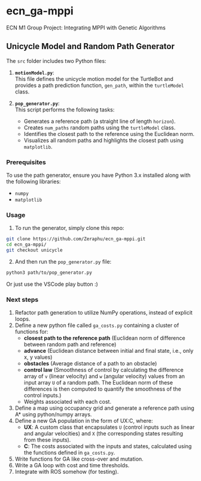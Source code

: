 # ecn_ga-mppi
ECN M1 Group Project: Integrating MPPI with Genetic Algorithms

## Unicycle Model and Random Path Generator

The `src` folder includes two Python files:

1. **`motionModel.py`**:  
    This file defines the unicycle motion model for the TurtleBot and provides a path prediction function, `gen_path`, within the `turtleModel` class.

2. **`pop_generator.py`**:  
    This script performs the following tasks:  
    - Generates a reference path (a straight line of length `horizon`).  
    - Creates `num_paths` random paths using the `turtleModel` class.  
    - Identifies the closest path to the reference using the Euclidean norm.  
    - Visualizes all random paths and highlights the closest path using `matplotlib`.

### Prerequisites
To use the path generator, ensure you have Python 3.x installed along with the following libraries:  
- `numpy`  
- `matplotlib`

### Usage
1. To run the generator, simply clone this repo:
```bash
git clone https://github.com/Zeraphu/ecn_ga-mppi.git
cd ecn_ga-mppi/
git checkout unicycle
```
2. And then run the `pop_generator.py` file:
```bash
python3 path/to/pop_generator.py
```
Or just use the VSCode play button :)

### Next steps
1. Refactor path generation to utilize NumPy operations, instead of explicit loops.
2. Define a new python file called `ga_costs.py` containing a cluster of functions for:
    - **closest path to the reference path** (Euclidean norm of difference between random path and reference)
    - **advance** (Euclidean distance between initial and final state, i.e., only x, y values)
    - **obstacles** (Average distance of a path to an obstacle)
    - **control law** (Smoothness of control by calculating the difference array of `v` (linear velocity) and `w` (angular velocity) values from an input array `U` of a random path. The Euclidean norm of these differences is then computed to quantify the smoothness of the control inputs.)
    - Weights associated with each cost.
3. Define a map using occupancy grid and generate a reference path using A* using python/numpy arrays.
4. Define a new GA population in the form of UX:C, where:
    - **UX**: A custom class that encapsulates `U` (control inputs such as linear and angular velocities) and `X` (the corresponding states resulting from these inputs).
    - **C**: The costs associated with the inputs and states, calculated using the functions defined in `ga_costs.py`.
5. Write functions for GA like cross-over and mutation. 
6. Write a GA loop with cost and time thresholds.
7. Integrate with ROS somehow (for testing).